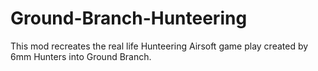 # Ground-Branch-Hunteering
This mod recreates the real life Hunteering Airsoft game play created by 6mm Hunters into Ground Branch.
